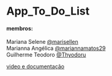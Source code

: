 # App_To_Do_List

#### membros:
Mariana Selene [@marisellen](https://github.com/marisellen)  
Marianna Angélica [@mariannamatos29](https://github.com/mariannamatos29)   
Guilherme Teodoro [@Thyodoru](https://github.com/Thyodoru)


[ video e documentação ](https://drive.google.com/drive/folders/1a3NsEPmftfZ4NeLPNIWQMMrSfRbwAD3l?usp=sharing)

